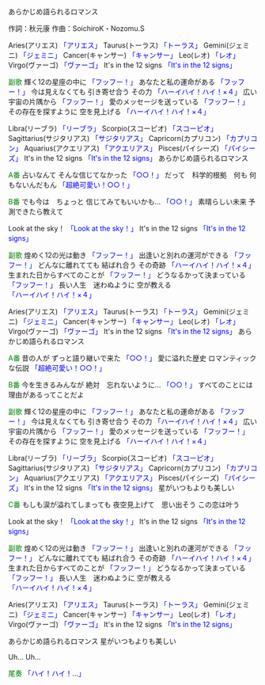 あらかじめ語られるロマンス

作詞：秋元康
作曲：SoichiroK・Nozomu.S

Aries(アリエス) <font color=blue>「アリエス」</font>
Taurus(トーラス) <font color=blue>「トーラス」</font> 
Gemini(ジェミニ) <font color=blue>「ジェミニ」</font>
Cancer(キャンサー) <font color=blue>「キャンサー」</font>
Leo(レオ) <font color=blue>「レオ」</font>
Virgo(ヴァーゴ) <font color=blue>「ヴァーゴ」</font>
It's in the 12 signs <font color=blue>「It's in the 12 signs」</font>

<font color=green>副歌</font>
輝く12の星座の中に <font color=blue>「フッフー！」</font>
あなたと私の運命がある <font color=blue>「フッフー！」</font> 
今は見えなくても
引き寄せ合う
その力 <font color=blue>「ハーイハイ！ハイ！×４」</font> 
広い宇宙の片隅から <font color=blue>「フッフー！」</font> 
愛のメッセージを送っている <font color=blue>「フッフー！」</font> 
その存在を探すように
空を見上げる <font color=blue>「ハーイハイ！ハイ！×４」</font> 

Libra(リーブラ) <font color=blue>「リーブラ」</font>
Scorpio(スコーピオ) <font color=blue>「スコーピオ」</font>
Sagittarius(サジタリアス) <font color=blue>「サジタリアス」</font>
Capricorn(カプリコン) <font color=blue>「カプリコン」</font>
Aquarius(アクエリアス) <font color=blue>「アクエリアス」</font>
Pisces(パイシーズ) <font color=blue>「パイシーズ」</font>
It's in the 12 signs <font color=blue>「It's in the 12 signs」</font>
あらかじめ語られるロマンス

<font color=green>A番</font>
占いなんて
そんな信じてなかった <font color=blue>「○○！」</font> 
だって　科学的根拠　何も
何もないんだもん <font color=blue>「超絶可愛い！○○！」</font> 

<font color=green>B番</font>
でも今は　ちょっと 
信じてみてもいいかも… <font color=blue>「○○！」</font> 
素晴らしい未来
予測できたら教えて

Look at the sky！ <font color=blue>「Look at the sky！」</font>
It's in the 12 signs <font color=blue>「It's in the 12 signs」</font>

<font color=green>副歌</font>
煌めく12の光は動き <font color=blue>「フッフー！」</font> 
出逢いと別れの運河ができる <font color=blue>「フッフー！」</font> 
どんなに離れてても
結ばれ合う
その奇跡 <font color=blue>「ハーイハイ！ハイ！×４」</font> 
生まれた日からすべてのことが <font color=blue>「フッフー！」</font> 
どうなるかって決まっている <font color=blue>「フッフー！」</font> 
長い人生　迷わぬように
空が教える <font color=blue>「ハーイハイ！ハイ！×４」</font> 

Aries(アリエス) <font color=blue>「アリエス」</font>
Taurus(トーラス) <font color=blue>「トーラス」</font> 
Gemini(ジェミニ) <font color=blue>「ジェミニ」</font>
Cancer(キャンサー) <font color=blue>「キャンサー」</font>
Leo(レオ) <font color=blue>「レオ」</font>
Virgo(ヴァーゴ) <font color=blue>「ヴァーゴ」</font>
It's in the 12 signs <font color=blue>「It's in the 12 signs」</font>
あらかじめ語られるロマンス

<font color=green>A番</font>
昔の人が
ずっと語り継いで来た <font color=blue>「○○！」</font> 
愛に溢れた歴史
ロマンティックな伝説 <font color=blue>「超絶可愛い！○○！」</font> 

<font color=green>B番</font>
今を生きるみんなが
絶対　忘れないように… <font color=blue>「○○！」</font> 
すべてのことには
理由があるってことだよ

<font color=green>副歌</font>
輝く12の星座の中に <font color=blue>「フッフー！」</font> 
あなたと私の運命がある <font color=blue>「フッフー！」</font> 
今は見えなくても
引き寄せ合う
その力 <font color=blue>「ハーイハイ！ハイ！×４」</font> 
広い宇宙の片隅から <font color=blue>「フッフー！」</font> 
愛のメッセージを送っている <font color=blue>「フッフー！」</font> 
その存在を探すように
空を見上げる <font color=blue>「ハーイハイ！ハイ！×４」</font> 

Libra(リーブラ) <font color=blue>「リーブラ」</font>
Scorpio(スコーピオ) <font color=blue>「スコーピオ」</font>
Sagittarius(サジタリアス) <font color=blue>「サジタリアス」</font>
Capricorn(カプリコン) <font color=blue>「カプリコン」</font>
Aquarius(アクエリアス) <font color=blue>「アクエリアス」</font>
Pisces(パイシーズ) <font color=blue>「パイシーズ」</font>
It's in the 12 signs <font color=blue>「It's in the 12 signs」</font>
星がいつもよりも美しい

<font color=green>C番</font>
もしも涙が溢れてしまっても
夜空見上げて　思い出そう
この恋は叶う

Look at the sky！ <font color=blue>「Look at the sky！」</font>
It's in the 12 signs <font color=blue>「It's in the 12 signs」</font>

<font color=green>副歌</font>
煌めく12の光は動き <font color=blue>「フッフー！」</font> 
出逢いと別れの運河ができる <font color=blue>「フッフー！」</font> 
どんなに離れてても
結ばれ合う
その奇跡 <font color=blue>「ハーイハイ！ハイ！×４」</font> 
生まれた日からすべてのことが <font color=blue>「フッフー！」</font> 
どうなるかって決まっている <font color=blue>「フッフー！」</font> 
長い人生　迷わぬように
空が教える <font color=blue>「ハーイハイ！ハイ！×４」</font> 

Aries(アリエス) <font color=blue>「アリエス」</font>
Taurus(トーラス) <font color=blue>「トーラス」</font> 
Gemini(ジェミニ) <font color=blue>「ジェミニ」</font>
Cancer(キャンサー) <font color=blue>「キャンサー」</font>
Leo(レオ) <font color=blue>「レオ」</font>
Virgo(ヴァーゴ) <font color=blue>「ヴァーゴ」</font>
It's in the 12 signs <font color=blue>「It's in the 12 signs」</font>

あらかじめ語られるロマンス
星がいつもよりも美しい

Uh…
Uh…

<font color=green>尾奏</font>
<font color=blue>「ハイ！ハイ！…」</font> 
